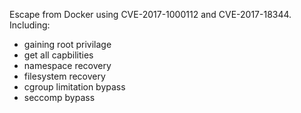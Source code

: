 Escape from Docker using CVE-2017-1000112 and CVE-2017-18344.
Including:
- gaining root privilage
- get all capbilities
- namespace recovery
- filesystem recovery
- cgroup limitation bypass
- seccomp bypass
